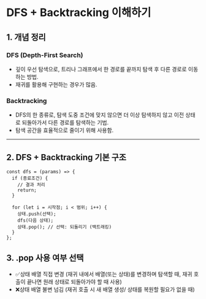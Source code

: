 # DFS + Backtracking 이해하기

## 1. 개념 정리

### DFS (Depth-First Search)
- 깊이 우선 탐색으로, 트리나 그래프에서 한 경로를 끝까지 탐색 후 다른 경로로 이동하는 방법.
- 재귀를 활용해 구현하는 경우가 많음.

### Backtracking
- DFS의 한 종류로, 탐색 도중 조건에 맞지 않으면 더 이상 탐색하지 않고 이전 상태로 되돌아가서 다른 경로를 탐색하는 기법.
- 탐색 공간을 효율적으로 줄이기 위해 사용함.

---

## 2. DFS + Backtracking 기본 구조

```text
const dfs = (params) => {
  if (종료조건) {
    // 결과 처리
    return;
  }

  for (let i = 시작점; i < 범위; i++) {
    상태.push(선택);
    dfs(다음 상태);
    상태.pop(); // 선택: 되돌리기 (백트래킹)
  }
};
```


## 3. .pop 사용 여부 선택
- ✅상태 배열 직접 변경 (재귀 내에서 배열(또는 상태)를 변경하며 탐색할 때, 재귀 호출이 끝나면 원래 상태로 되돌아가야 할 때 사용)	
- ❌상태 배열 불변 넘김 (재귀 호출 시 새 배열 생성/ 상태를 복원할 필요가 없을 때)

